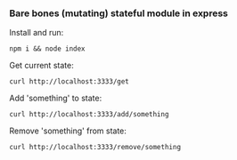 ### Bare bones (mutating) stateful module in express

Install and run:

```
npm i && node index
```

Get current state:

```
curl http://localhost:3333/get
```

Add 'something' to state:

```
curl http://localhost:3333/add/something
```

Remove 'something' from state:

```
curl http://localhost:3333/remove/something
```
